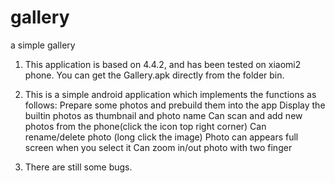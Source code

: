 gallery
=======

a simple gallery 

1. This application is based on 4.4.2, and has been tested on xiaomi2 phone. You can get the Gallery.apk directly from the folder bin.

2. This is a simple android application which implements the functions as follows:
  Prepare some photos and prebuild them into the app
  Display the built­in photos as thumbnail and photo name
  Can scan and add new photos from the phone(click the icon top right corner)
  Can rename/delete photo (long click the image)
  Photo can appears full screen when you select it
  Can zoom in/out photo with two finger

3. There are still some bugs. 

